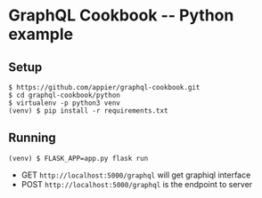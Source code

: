 GraphQL Cookbook -- Python example
======

## Setup

```
$ https://github.com/appier/graphql-cookbook.git
$ cd graphql-cookbook/python
$ virtualenv -p python3 venv
(venv) $ pip install -r requirements.txt
```

## Running

```
(venv) $ FLASK_APP=app.py flask run
```

* GET `http://localhost:5000/graphql` will get graphiql interface
* POST `http://localhost:5000/graphql` is the endpoint to server
